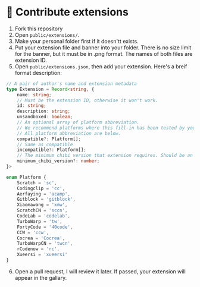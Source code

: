 # 🥰 Contribute extensions
1. Fork this repository
2. Open ``public/extensions/``.
3. Make your personal folder first if it doesn'tt exists.
4. Put your extension file and banner into your folder. There is no size limit for the banner, but it must be in .png format. The names of both files are extension ID.
5. Open ``public/extensions.json``, then add your extension. Here's a breif format description:

```typescript
// A pair of author's name and extension metadata
type Extension = Record<string, {
    name: string;
    // Must be the extension ID, otherwise it won't work.
    id: string;
    description: string;
    unsandboxed: boolean;
    // An optional array of platform abbreviation.
    // We recommend platforms where this fill-in has been tested by you yourself.
    // All platform abbreviation are below.
    compatible?: Platform[];
    // Same as compatible
    incompatible?: Platform[];
    // The minimum chibi version that extension requires. Should be an integer.
    minimum_chibi_version?: number;
}>

enum Platform {
    Scratch = 'sc',
    Codingclip = 'cc',
    Aerfaying = 'acamp',
    Gitblock = 'gitblock',
    Xiaomawang = 'xmw',
    ScratchCN = 'sccn',
    CodeLab = 'codelab',
    TurboWarp = 'tw',
    FortyCode = '40code',
    CCW = 'ccw',
    Cocrea = 'Cocrea',
    TurboWarpCN = 'twcn',
    rCodenow = 'rc',
    Xueersi = 'xueersi'
}

```

6. Open a pull request, I will review it later. If passed, your extension will appear in the gallary.
